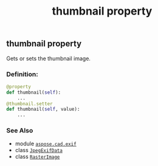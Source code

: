 ﻿---
title: thumbnail property
second_title: Aspose.CAD for Python via .NET API References
description: 
type: docs
weight: 1290
url: /python-net/aspose.cad.exif/jpegexifdata/thumbnail/
is_root: false
---

## thumbnail property


Gets or sets the thumbnail image.
### Definition:
```python
@property
def thumbnail(self):
    ...
@thumbnail.setter
def thumbnail(self, value):
    ...
```

### See Also
* module [`aspose.cad.exif`](../../)
* class [`JpegExifData`](/cad/python-net/aspose.cad.exif/jpegexifdata)
* class [`RasterImage`](/cad/python-net/aspose.cad/rasterimage)

